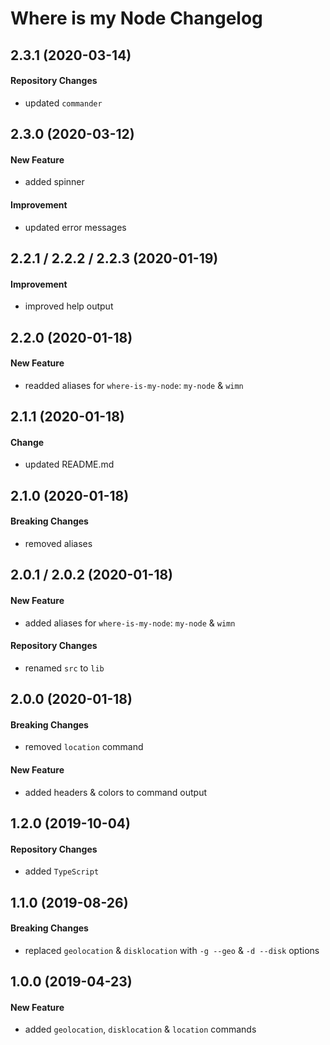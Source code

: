 # Where is my Node Changelog

## 2.3.1 (2020-03-14)
#### Repository Changes
- updated `commander`

## 2.3.0 (2020-03-12)
#### New Feature
- added spinner

#### Improvement
- updated error messages

## 2.2.1 / 2.2.2 / 2.2.3 (2020-01-19)
#### Improvement
- improved help output

## 2.2.0 (2020-01-18)
#### New Feature
- readded aliases for `where-is-my-node`: `my-node` & `wimn`

## 2.1.1 (2020-01-18)
#### Change
- updated README.md

## 2.1.0 (2020-01-18)
#### Breaking Changes
- removed aliases

## 2.0.1 / 2.0.2 (2020-01-18)
#### New Feature
- added aliases for `where-is-my-node`: `my-node` & `wimn`

#### Repository Changes
- renamed `src` to `lib`

## 2.0.0 (2020-01-18)
#### Breaking Changes
- removed `location` command

#### New Feature
- added headers & colors to command output

## 1.2.0 (2019-10-04)
#### Repository Changes
- added `TypeScript`

## 1.1.0 (2019-08-26)
#### Breaking Changes
- replaced `geolocation` & `disklocation` with `-g --geo` & `-d --disk` options

## 1.0.0 (2019-04-23)
#### New Feature
- added `geolocation`, `disklocation` & `location` commands
